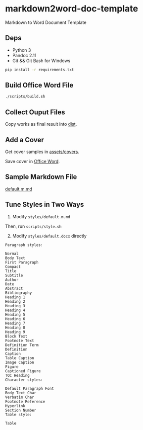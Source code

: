 # markdown2word-doc-template

Markdown to Word Document Template

## Deps

* Python 3
* Pandoc 2.11
* Git && Git Bash for Windows

```bash
pip install -r requirements.txt
```

## Build Office Word File

```bash
./scripts/build.sh
```

## Collect Ouput Files

Copy works as final result into [dist](./dist/).

## Add a Cover

Get cover samples in [assets/covers](./assets/covers/).

Save cover in [Office Word](https://www.thewindowsclub.com/insert-cover-page-to-a-document-word).

## Sample Markdown File

[default.m.md](./styles/default.m.md)

## Tune Styles in Two Ways

1. Modify `styles/default.m.md`

Then, run `scripts/style.sh`

2. Modify `styles/default.docx` directly

```
Paragraph styles:

Normal
Body Text
First Paragraph
Compact
Title
Subtitle
Author
Date
Abstract
Bibliography
Heading 1
Heading 2
Heading 3
Heading 4
Heading 5
Heading 6
Heading 7
Heading 8
Heading 9
Block Text
Footnote Text
Definition Term
Definition
Caption
Table Caption
Image Caption
Figure
Captioned Figure
TOC Heading
Character styles:

Default Paragraph Font
Body Text Char
Verbatim Char
Footnote Reference
Hyperlink
Section Number
Table style:

Table
```
